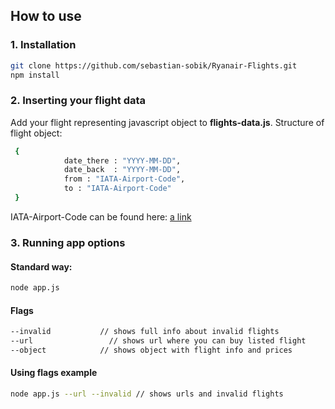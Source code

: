 ## How to use
### 1. Installation
```bash
git clone https://github.com/sebastian-sobik/Ryanair-Flights.git
npm install
```
### 2. Inserting your flight data
Add your flight representing javascript object to **flights-data.js**.
Structure of flight object: 
```bash
 {
            date_there : "YYYY-MM-DD",
            date_back  : "YYYY-MM-DD",
            from : "IATA-Airport-Code",
            to : "IATA-Airport-Code"
 }
```
IATA-Airport-Code can be found here: [a link](https://www.iata.org/en/publications/directories/code-search/#:~:text=Search%20Location%20Codes-,Search,-SEARCH%20NOW) 

### 3. Running app options
#### Standard way: 
```bash
node app.js 
```
#### Flags 
```bash
--invalid			// shows full info about invalid flights
--url			      // shows url where you can buy listed flight
--object			// shows object with flight info and prices
```
#### Using flags example
```bash 
node app.js --url --invalid // shows urls and invalid flights
```
